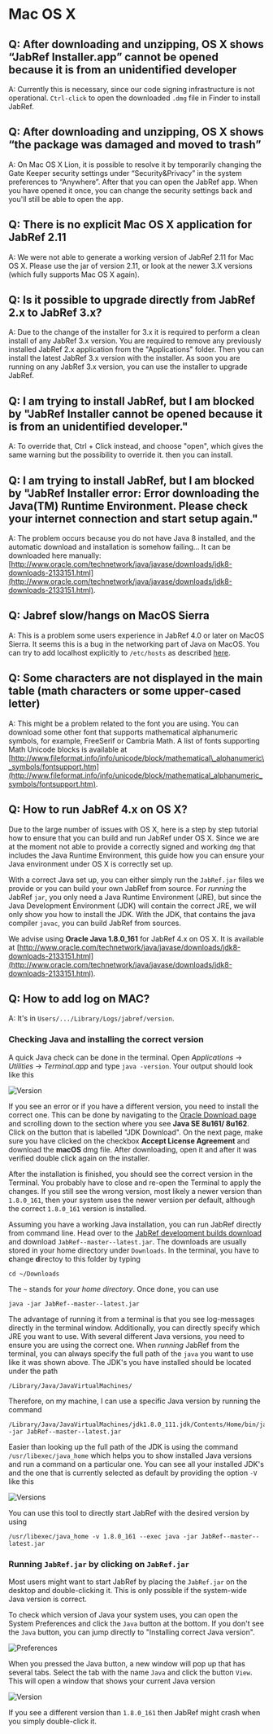 # Mac OS X

## Q: After downloading and unzipping, OS X shows “JabRef Installer.app” cannot be opened because it is from an unidentified developer

A: Currently this is necessary, since our code signing infrastructure is not operational. `Ctrl-click` to open the downloaded `.dmg` file in Finder to install JabRef.

## Q: After downloading and unzipping, OS X shows “the package was damaged and moved to trash”

A: On Mac OS X Lion, it is possible to resolve it by temporarily changing the Gate Keeper security settings under “Security&Privacy” in the system preferences to “Anywhere”. After that you can open the JabRef app. When you have opened it once, you can change the security settings back and you'll still be able to open the app.

## Q: There is no explicit Mac OS X application for JabRef 2.11

A: We were not able to generate a working version of JabRef 2.11 for Mac OS X. Please use the jar of version 2.11, or look at the newer 3.X versions \(which fully supports Mac OS X again\).

## Q: Is it possible to upgrade directly from JabRef 2.x to JabRef 3.x?

A: Due to the change of the installer for 3.x it is required to perform a clean install of any JabRef 3.x version. You are required to remove any previously installed JabRef 2.x application from the "Applications" folder. Then you can install the latest JabRef 3.x version with the installer. As soon you are running on any JabRef 3.x version, you can use the installer to upgrade JabRef.

## Q: I am trying to install JabRef, but I am blocked by "JabRef Installer cannot be opened because it is from an unidentified developer."

A: To override that, Ctrl + Click instead, and choose "open", which gives the same warning but the possibility to override it. then you can install.

## Q: I am trying to install JabRef, but I am blocked by  "JabRef Installer error: Error downloading the Java\(TM\) Runtime Environment. Please check your internet connection and start setup again."

A: The problem occurs because you do not have Java 8 installed, and the automatic download and installation is somehow failing... It can be downloaded here manually: [http://www.oracle.com/technetwork/java/javase/downloads/jdk8-downloads-2133151.html](http://www.oracle.com/technetwork/java/javase/downloads/jdk8-downloads-2133151.html).

## Q: Jabref slow/hangs on MacOS Sierra

A: This is a problem some users experience in JabRef 4.0 or later on MacOS Sierra. It seems this is a bug in the networking part of Java on MacOS. You can try to add localhost explicitly to `/etc/hosts` as described [here](https://dzone.com/articles/macos-sierra-problems-with-javanetinetaddress-getl).

## Q: Some characters are not displayed in the main table \(math characters or some upper-cased letter\)

A: This might be a problem related to the font you are using. You can download some other font that supports mathematical alphanumeric symbols, for example, FreeSerif or Cambria Math. A list of fonts supporting Math Unicode blocks is available at [http://www.fileformat.info/info/unicode/block/mathematical\_alphanumeric\_symbols/fontsupport.htm](http://www.fileformat.info/info/unicode/block/mathematical_alphanumeric_symbols/fontsupport.htm).

## Q: How to run JabRef 4.x on OS X?

Due to the large number of issues with OS X, here is a step by step tutorial how to ensure that you can build and run JabRef under OS X. Since we are at the moment not able to provide a correctly signed and working `dmg` that includes the Java Runtime Environment, this guide how you can ensure your Java environment under OS X is correctly set up.

With a correct Java set up, you can either simply run the `JabRef.jar` files we provide or you can build your own JabRef from source. For _running_ the JabRef `jar`, you only need a Java Runtime Environment \(JRE\), but since the Java Development Environment \(JDK\) will contain the correct JRE, we will only show you how to install the JDK. With the JDK, that contains the java compiler `javac`, you can build JabRef from sources.

We advise using **Oracle Java 1.8.0\_161** for JabRef 4.x on OS X. It is available at [http://www.oracle.com/technetwork/java/javase/downloads/jdk8-downloads-2133151.html](http://www.oracle.com/technetwork/java/javase/downloads/jdk8-downloads-2133151.html).

## Q: How to add log on MAC?

A: It's in `Users/.../Library/Logs/jabref/version`.

### Checking Java and installing the correct version

A quick Java check can be done in the terminal. Open _Applications_ -&gt; _Utilities_ -&gt; _Terminal.app_ and type `java -version`. Your output should look like this

![Version](https://i.imgur.com/nS63JPE.png)

If you see an error or if you have a different version, you need to install the correct one. This can be done by navigating to the [Oracle Download page](http://www.oracle.com/technetwork/java/javase/downloads/index.html) and scrolling down to the section where you see **Java SE 8u161/ 8u162**. Click on the button that is labelled "JDK Download". On the next page, make sure you have clicked on the checkbox **Accept License Agreement** and download the **macOS** dmg file. After downloading, open it and after it was verified double click again on the installer.

After the installation is finished, you should see the correct version in the Terminal. You probably have to close and re-open the Terminal to apply the changes. If you still see the wrong version, most likely a newer version than `1.8.0_161`, then your system uses the newer version per default, although the correct `1.8.0_161` version is installed.

Assuming you have a working Java installation, you can run JabRef directly from command line. Head over to the [JabRef development builds download](https://builds.jabref.org/main/) and download `JabRef--master--latest.jar`. The downloads are usually stored in your home directory under `Downloads`. In the terminal, you have to **c**hange **d**irectoy to this folder by typing

```text
cd ~/Downloads
```

The `~` stands for _your home directory_. Once done, you can use

```text
java -jar JabRef--master--latest.jar
```

The advantage of running it from a terminal is that you see log-messages directly in the terminal window. Additionally, you can directly specify which JRE you want to use. With several different Java versions, you need to ensure you are using the correct one. When _running_ JabRef from the terminal, you can always specify the full path of the `java` you want to use like it was shown above. The JDK's you have installed should be located under the path

```text
/Library/Java/JavaVirtualMachines/
```

Therefore, on my machine, I can use a specific Java version by running the command

```text
/Library/Java/JavaVirtualMachines/jdk1.8.0_111.jdk/Contents/Home/bin/java -jar JabRef--master--latest.jar
```

Easier than looking up the full path of the JDK is using the command `/usr/libexec/java_home` which helps you to show installed Java versions and run a command on a particular one. You can see all your installed JDK's and the one that is currently selected as default by providing the option `-V` like this

![Versions](https://i.imgur.com/gs2oNz7.png)

You can use this tool to directly start JabRef with the desired version by using

```text
/usr/libexec/java_home -v 1.8.0_161 --exec java -jar JabRef--master--latest.jar
```

### Running `JabRef.jar` by clicking on `JabRef.jar`

Most users might want to start JabRef by placing the `JabRef.jar` on the desktop and double-clicking it. This is only possible if the system-wide Java version is correct.

To check which version of Java your system uses, you can open the System Preferences and click the `Java` button at the bottom. If you don't see the `Java` button, you can jump directly to "Installing correct Java version".

![Preferences](https://i.imgur.com/5QG1yw4.png)

When you pressed the Java button, a new window will pop up that has several tabs. Select the tab with the name `Java` and click the button `View`. This will open a window that shows your current Java version

![Version](https://i.imgur.com/gLovweQ.png)

If you see a different version than `1.8.0_161` then JabRef might crash when you simply double-click it.

